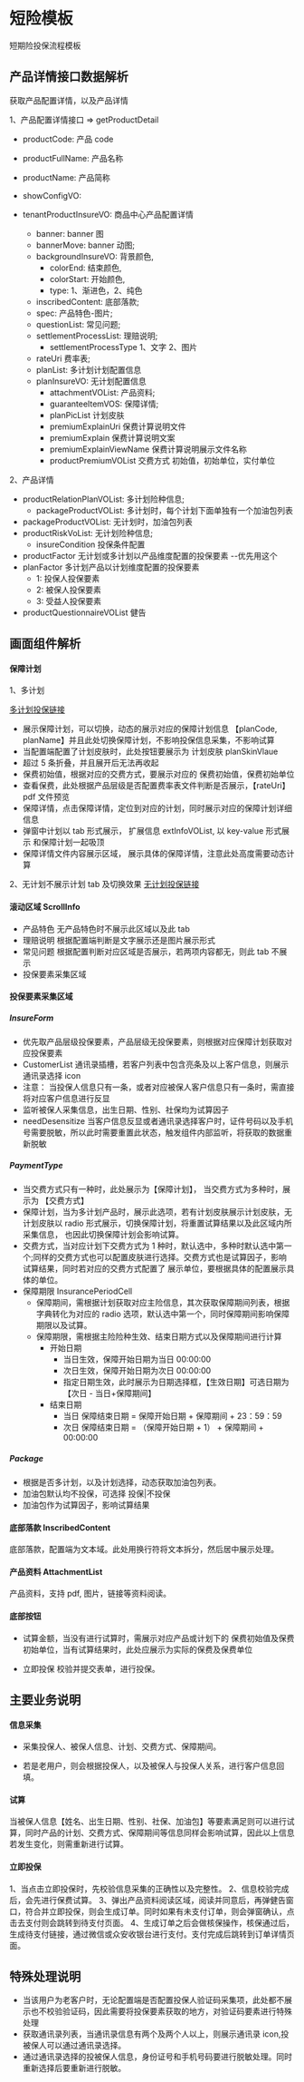 <!--
 * @Author: zhaopu
 * @Date: 2022-12-16 11:13:14
 * @LastEditors: kevin.liang
 * @LastEditTime: 2023-02-13 15:42:05
 * @Description:
-->

# 短险模板

短期险投保流程模板

## 产品详情接口数据解析

获取产品配置详情，以及产品详情

1、产品配置详情接口 => getProductDetail

- productCode: 产品 code
- productFullName: 产品名称
- productName: 产品简称
- showConfigVO:
- tenantProductInsureVO: 商品中心产品配置详情

  - banner: banner 图
  - bannerMove: banner 动图;
  - backgroundInsureVO: 背景颜色,
    - colorEnd: 结束颜色,
    - colorStart: 开始颜色,
    - type: 1、渐进色，2、纯色
  - inscribedContent: 底部落款;
  - spec: 产品特色-图片;
  - questionList: 常见问题;
  - settlementProcessList: 理赔说明;
    - settlementProcessType 1、文字 2、图片
  - rateUri 费率表;
  - planList: 多计划计划配置信息
  - planInsureVO: 无计划配置信息
    - attachmentVOList: 产品资料;
    - guaranteeItemVOS: 保障详情;
    - planPicList 计划皮肤
    - premiumExplainUri 保费计算说明文件
    - premiumExplain 保费计算说明文案
    - premiumExplainViewName 保费计算说明展示文件名称
    - productPremiumVOList 交费方式 初始值，初始单位，实付单位

2、产品详情

- productRelationPlanVOList: 多计划险种信息;
  - packageProductVOList: 多计划时，每个计划下面单独有一个加油包列表
- packageProductVOList: 无计划时，加油包列表
- productRiskVoList: 无计划险种信息;
  - insureCondition 投保条件配置
- productFactor 无计划或多计划以产品维度配置的投保要素 --优先用这个
- planFactor 多计划产品以计划维度配置的投保要素
  - 1: 投保人投保要素
  - 2: 被保人投保要素
  - 3: 受益人投保要素
- productQuestionnaireVOList 健告

## 画面组件解析

#### 保障计划

1、多计划

[多计划投保链接](https://h5-test.ennejb.cn/h5-cloud-insure/baseInsurance/short?insurerCode=huatai&productCode=03NM&templateId=1&saleChannelId=10007&tenantId=9991000012&extraInfo={%22agentCode%22:%22E101990101999%22,%22fiveLevelAgencyCode%22:%22E101990101%22,%22channelCode%22:%22XABXGZH%22,%22promotion%22:%22MBXCD%22})

- 展示保障计划，可以切换，动态的展示对应的保障计划信息 【planCode, planName】并且此处切换保障计划，不影响投保信息采集，不影响试算
- 当配置端配置了计划皮肤时，此处按钮要展示为 计划皮肤 planSkinVlaue
- 超过 5 条折叠，并且展开后无法再收起
- 保费初始值，根据对应的交费方式，要展示对应的 保费初始值，保费初始单位
- 查看保费，此处根据产品层级是否配置费率表文件判断是否展示，【rateUri】pdf 文件预览
- 保障详情，点击保障详情，定位到对应的计划，同时展示对应的保障计划详细信息
- 弹窗中计划以 tab 形式展示， 扩展信息 extInfoVOList, 以 key-value 形式展示 和保障计划一起吸顶
- 保障详情文件内容展示区域， 展示具体的保障详情，注意此处高度需要动态计算

2、无计划不展示计划 tab 及切换效果
[无计划投保链接](https://h5-test.ennejb.cn/h5-cloud-insure/baseInsurance/short?insurerCode=zhongan&productCode=CQ75&templateId=1&saleChannelId=10008&tenantId=9991000012&extraInfo={%22agentCode%22:%22E101990101999%22,%22fiveLevelAgencyCode%22:%22E101990101%22,%22channelCode%22:%22XABXGZH%22,%22promotion%22:%22MBXCD%22})

#### 滚动区域 ScrollInfo

- 产品特色 无产品特色时不展示此区域以及此 tab
- 理赔说明 根据配置端判断是文字展示还是图片展示形式
- 常见问题 根据配置判断对应区域是否展示，若两项内容都无，则此 tab 不展示
- 投保要素采集区域

#### 投保要素采集区域

##### InsureForm

- 优先取产品层级投保要素，产品层级无投保要素，则根据对应保障计划获取对应投保要素
- CustomerList 通讯录插槽，若客户列表中包含亮条及以上客户信息，则展示通讯录选择 icon
- 注意： 当投保人信息只有一条，或者对应被保人客户信息只有一条时，需直接将对应客户信息进行反显
- 监听被保人采集信息，出生日期、性别、社保均为试算因子
- needDesensitize 当客户信息反显或者通讯录选择客户时，证件号码以及手机号需要脱敏，所以此时需要重置此状态，触发组件内部监听，将获取的数据重新脱敏

##### PaymentType

- 当交费方式只有一种时，此处展示为【保障计划】， 当交费方式为多种时，展示为 【交费方式】
- 保障计划，当为多计划产品时，展示此选项，若有计划皮肤展示计划皮肤，无计划皮肤以 radio 形式展示，切换保障计划，将重置试算结果以及此区域内所采集信息， 也因此切换保障计划会影响试算。
- 交费方式，当对应计划下交费方式为 1 种时，默认选中，多种时默认选中第一个;同样的交费方式也可以配置皮肤进行选择。交费方式也是试算因子，影响试算结果，同时若对应的交费方式配置了 展示单位，要根据具体的配置展示具体的单位。
- 保障期限 InsurancePeriodCell
  - 保障期间，需根据计划获取对应主险信息，其次获取保障期间列表，根据字典转化为对应的 radio 选项，默认选中第一个，同时保障期间影响保障期限以及试算。
  - 保障期限，需根据主险险种生效、结束日期方式以及保障期间进行计算
    - 开始日期
      - 当日生效，保障开始日期为当日 00:00:00
      - 次日生效，保障开始日期为次日 00:00:00
      - 指定日期生效，此时展示为日期选择框，【生效日期】可选日期为【次日 - 当日+保障期间】
    - 结束日期
      - 当日 保障结束日期 = 保障开始日期 + 保障期间 + 23：59：59
      - 次日 保障结束日期 = （保障开始日期 + 1） + 保障期间 + 00:00:00

##### Package

- 根据是否多计划，以及计划选择，动态获取加油包列表。
- 加油包默认均不投保，可选择 投保|不投保
- 加油包作为试算因子，影响试算结果

#### 底部落款 InscribedContent

底部落款，配置端为文本域。此处用换行符将文本拆分，然后居中展示处理。

#### 产品资料 AttachmentList

产品资料，支持 pdf, 图片，链接等资料阅读。

#### 底部按钮

- 试算金额，当没有进行试算时，需展示对应产品或计划下的 保费初始值及保费初始单位，当有试算结果时，此处应展示为实际的保费及保费单位

- 立即投保 校验并提交表单，进行投保。

## 主要业务说明

#### 信息采集

- 采集投保人、被保人信息、计划、交费方式、保障期间。

- 若是老用户，则会根据投保人，以及被保人与投保人关系，进行客户信息回填。

#### 试算

当被保人信息【姓名、出生日期、性别、社保、加油包】等要素满足则可以进行试算，同时产品的计划、交费方式、保障期间等信息同样会影响试算，因此以上信息若发生变化，则需重新进行试算。

#### 立即投保

1、当点击立即投保时，先校验信息采集的正确性以及完整性。
2、信息校验完成后，会先进行保费试算。
3、弹出产品资料阅读区域，阅读并同意后，再弹健告窗口，符合并立即投保，则会生成订单。同时如果有未支付订单，则会弹窗确认，点击去支付则会跳转到待支付页面。
4、生成订单之后会做核保操作，核保通过后，生成待支付链接，通过微信或众安收银台进行支付。支付完成后跳转到订单详情页面。

## 特殊处理说明

- 当该用户为老客户时，无论配置端是否配置投保人验证码采集项，此处都不展示也不校验验证码，因此需要将投保要素获取的地方，对验证码要素进行特殊处理
- 获取通讯录列表，当通讯录信息有两个及两个人以上，则展示通讯录 icon,投被保人可以通过通讯录选择。
- 通过通讯录选择的投被保人信息，身份证号和手机号码要进行脱敏处理。同时重新选择后要重新进行脱敏。
